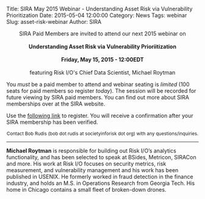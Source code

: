 Title: SIRA May 2015 Webinar - Understanding Asset Risk via Vulnerability Prioritization 
Date: 2015-05-04 12:00:00
Category: News
Tags: webinar
Slug: asset-risk-webinar
Author: SIRA

<center>
SIRA Paid Members are invited to attend our next 2015 webinar on<br/><br/>
<b>Understanding Asset Risk via Vulnerability Prioriitization</b><br/><br/>
<b>Friday, May 15, 2015 - 12:00EDT</b><br/><br/>
featuring Risk I/O's Chief Data Scientist, Michael Roytman<br/>
</center>

You *must* be a paid member to attend and webinar seating is *limited* (100 seats for paid members so register *today*). The session will be recorded for future viewing by SIRA paid members. You can find out more about SIRA memberships over at the SIRA website. 

Use the [following link](https://zoom.us/webinar/register/320f79f18e60a36f66858a512be5123a) to register. You will receive a confirmation after your SIRA membership has been verified.

<center><span style="font-size:9pt">Contact Bob Rudis (bob dot rudis at societyinforisk dot org) with any questions/inquiries.</span></center>

<hr noshade size="1"/>

<b>Michael Roytman</b> is responsible for building out Risk I/O’s analytics functionality, and has been selected to speak at BSides, Metricon, SIRACon and more. His work at Risk I/O focuses on security metrics, risk measurement, and vulnerability management and his work has been published in USENIX. He formerly worked in fraud detection in the finance industry, and holds an M.S. in Operations Research from Georgia Tech. His home in Chicago contains a small fleet of broken-down drones.